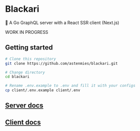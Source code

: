 # Blackari
👻 A Go GraphQL server with a React SSR client (Next.js)

WORK IN PROGRESS

## Getting started

```bash
# Clone this repository
git clone https://github.com/astenmies/blackari.git

# Change directory
cd blackari

# Rename .env.example to .env and fill it with your configs
cp client/.env.example client/.env
```

## [Server docs](./server)

## [Client docs](./client)